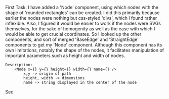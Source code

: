 First Task:
    I have added a 'Node' component, using which nodes with the shape of 'rounded rectangles' can be created. I did this primarily because earlier the nodes were nothing but css-styled 'divs', which I found rather inflexible. Also, I figured it would be easier to work if the nodes were SVGs themselves, for the sake of homogenity as well as the ease with which I would be able to get crucial coordinates. So I looked up the other components, and sort of merged 'BaseEdge' and 'StraightEdge' components to get my 'Node' component. Although this component has its own limitations, notably the shape of the nodes, it facilitates manipulation of important parameters such as height and width of nodes.

    Description:
        <Node x={} y={} height={} width={} name={} />
            x,y -> origin of path
            height, width -> dimensions
            name -> string displayed in the center of the node

Sec